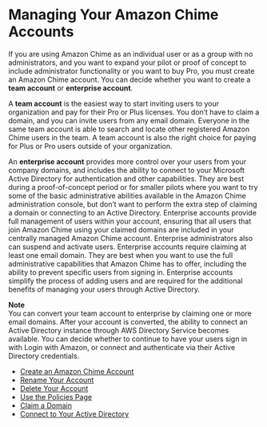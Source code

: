# Managing Your Amazon Chime Accounts<a name="manage-chime-account"></a>

If you are using Amazon Chime as an individual user or as a group with no administrators, and you want to expand your pilot or proof of concept to include administrator functionality or you want to buy Pro, you must create an Amazon Chime account\. You can decide whether you want to create a **team account** or **enterprise account**\. 

A **team account** is the easiest way to start inviting users to your organization and pay for their Pro or Plus licenses\. You don’t have to claim a domain, and you can invite users from any email domain\. Everyone in the same team account is able to search and locate other registered Amazon Chime users in the team\. A team account is also the right choice for paying for Plus or Pro users outside of your organization\.

An **enterprise account** provides more control over your users from your company domains, and includes the ability to connect to your Microsoft Active Directory for authentication and other capabilities\. They are best during a proof\-of\-concept period or for smaller pilots where you want to try some of the basic administrative abilities available in the Amazon Chime administration console, but don’t want to perform the extra step of claiming a domain or connecting to an Active Directory\. Enterprise accounts provide full management of users within your account, ensuring that all users that join Amazon Chime using your claimed domains are included in your centrally managed Amazon Chime account\. Enterprise administrators also can suspend and activate users\. Enterprise accounts require claiming at least one email domain\. They are best when you want to use the full administrative capabilities that Amazon Chime has to offer, including the ability to prevent specific users from signing in\. Enterprise accounts simplify the process of adding users and are required for the additional benefits of managing your users through Active Directory\. 

**Note**  
You can convert your team account to enterprise by claiming one or more email domains\. After your account is converted, the ability to connect an Active Directory instance through AWS Directory Service becomes available\. You can decide whether to continue to have your users sign in with Login with Amazon, or connect and authenticate via their Active Directory credentials\.


+ [Create an Amazon Chime Account](invite-users-enterprise.md)
+ [Rename Your Account](suspend-users.md)
+ [Delete Your Account](enterprise-account.md)
+ [Use the Policies Page](policies.md)
+ [Claim a Domain](claim-domain.md)
+ [Connect to Your Active Directory](active_directory.md)